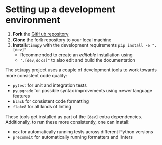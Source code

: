 # Setting up a development environment

1. **Fork** the [GitHub repository](https://github.com/computational-psychology/stimupy/)
2. **Clone** the fork repository to your local machine
3. **Install**`stimupy` with the development requirements `pip install -e ".[dev]"`
    - Recommended to create an *editable* installation using 
    - `".[dev,docs]"` to also edit and build the documentation

The `stimupy` project uses a couple of development tools
to work towards more consistent code quality:

- `pytest` for unit and integration tests
- `pyupgrade` for possible syntax improvements using newer language features
- `black` for consistent code formatting
- `flake8` for all kinds of linting

These tools get installed as part of the `[dev]` extra dependencies.
Additionally, to run these more consistently, one can install:

- `nox` for automatically running tests across different Python versions
- `precommit` for automatically running formatters and linters
